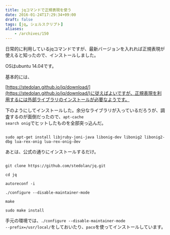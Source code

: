 ```yaml
---
title: jqコマンドで正規表現を使う
date: 2016-01-24T17:29:34+09:00
draft: false
tags: [jq, シェルスクリプト]
aliases:
    - /archives/150
---
```


日常的に利用しているjqコマンドですが、最新バージョンを入れれば正規表現が使えると知ったので、インストールしました。
OSはubuntu 14.04です。

基本的には、
[https://stedolan.github.io/jq/download/](https://stedolan.github.io/jq/download/)に従えばよいですが、正規表現を利用するには外部ライブラリのインストールが必要なようです。

下のようにしてインストールした。余分なライブラリが入っているだろうが、調査するのが面倒だったので、<code>apt-cache search onig</code>でヒットしたものを全部突っ込んだ。
~~~
sudo apt-get install libjruby-joni-java libonig-dev libonig2 libonig2-dbg lua-rex-onig lua-rex-onig-dev
~~~

あとは、公式の通りにインストールするだけ。
~~~
git clone https://github.com/stedolan/jq.git
cd jq
autoreconf -i
./configure --disable-maintainer-mode
make
sudo make install
~~~

手元の環境では、<code>./configure --disable-maintainer-mode --prefix=/usr/local/</code>をしておいたり、<code>paco</code>を使ってインストールしています。



